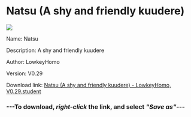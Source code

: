 # Natsu (A shy and friendly kuudere)

<img src = "https://raw.githubusercontent.com/Arbiter1223/Daigaku-Gurashi-Custom-Students/master/Students/Files/Natsu%20(A%20shy%20and%20friendly%20kuudere).png">

Name: Natsu

Description: A shy and friendly kuudere

Author: LowkeyHomo

Version: V0.29

Download link: <a href="https://raw.githubusercontent.com/Arbiter1223/Daigaku-Gurashi-Custom-Students/master/Students/Files/Natsu%20(A%20shy%20and%20friendly%20kuudere)%20-%20LowkeyHomo%2C%20V0.29.student">Natsu (A shy and friendly kuudere) - LowkeyHomo, V0.29.student</a>

### ---**To download, _right-click_ the link, and select _"Save as"_**---
